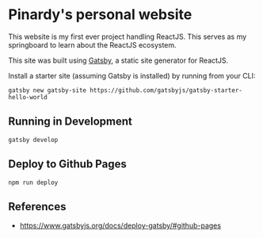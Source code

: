 # Pinardy's personal website

This website is my first ever project handling ReactJS. This serves as my springboard to learn about the ReactJS ecosystem.

This site was built using [Gatsby](https://www.gatsbyjs.org/), a static site generator for ReactJS.

Install a starter site (assuming Gatsby is installed) by running from your CLI:

```
gatsby new gatsby-site https://github.com/gatsbyjs/gatsby-starter-hello-world
```

## Running in Development

`gatsby develop`

## Deploy to Github Pages

`npm run deploy`

## References

- https://www.gatsbyjs.org/docs/deploy-gatsby/#github-pages
